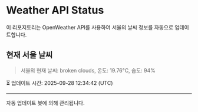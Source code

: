 
# Weather API Status

이 리포지토리는 OpenWeather API를 사용하여 서울의 날씨 정보를 자동으로 업데이트합니다.

## 현재 서울 날씨
> 서울의 현재 날씨: broken clouds, 온도: 19.76°C, 습도: 94%

⏳ 업데이트 시간: 2025-09-28 12:34:42 (UTC)

---
자동 업데이트 봇에 의해 관리됩니다.
